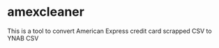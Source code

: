 amexcleaner
===========

This is a tool to convert American Express credit card scrapped CSV to YNAB CSV
